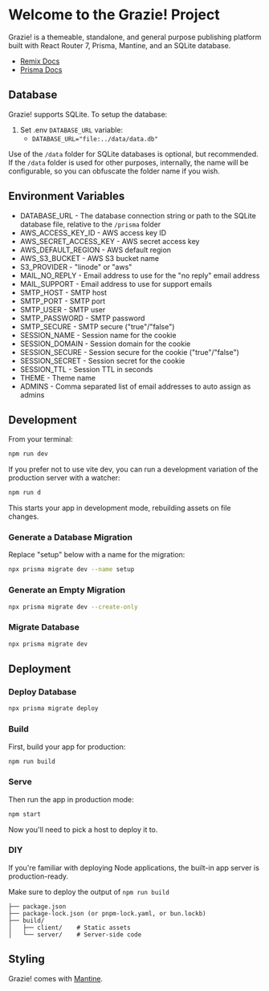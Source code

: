 # Welcome to the Grazie! Project

Grazie! is a themeable, standalone, and general purpose publishing platform built with React Router 7, Prisma, Mantine, and an SQLite database.

- [Remix Docs](https://remix.run/docs)
- [Prisma Docs](https://www.prisma.io/docs)

## Database

Grazie! supports SQLite. To setup the database:

1. Set .env `DATABASE_URL` variable:
   - `DATABASE_URL="file:../data/data.db"`

Use of the `/data` folder for SQLite databases is optional, but recommended. If the `/data` folder is used for other purposes, internally, the name will be configurable, so you can obfuscate the folder name if you wish.

## Environment Variables

- DATABASE_URL - The database connection string or path to the SQLite database file, relative to the `/prisma` folder
- AWS_ACCESS_KEY_ID - AWS access key ID
- AWS_SECRET_ACCESS_KEY - AWS secret access key
- AWS_DEFAULT_REGION - AWS default region
- AWS_S3_BUCKET - AWS S3 bucket name
- S3_PROVIDER - "linode" or "aws"
- MAIL_NO_REPLY - Email address to use for the "no reply" email address
- MAIL_SUPPORT - Email address to use for support emails
- SMTP_HOST - SMTP host
- SMTP_PORT - SMTP port
- SMTP_USER - SMTP user
- SMTP_PASSWORD - SMTP password
- SMTP_SECURE - SMTP secure ("true"/"false")
- SESSION_NAME - Session name for the cookie
- SESSION_DOMAIN - Session domain for the cookie
- SESSION_SECURE - Session secure for the cookie ("true"/"false")
- SESSION_SECRET - Session secret for the cookie
- SESSION_TTL - Session TTL in seconds
- THEME - Theme name
- ADMINS - Comma separated list of email addresses to auto assign as admins

## Development

From your terminal:

```sh
npm run dev
```

If you prefer not to use vite dev, you can run a development variation of the production server with a watcher:

```sh
npm run d
```

This starts your app in development mode, rebuilding assets on file changes.

### Generate a Database Migration

Replace "setup" below with a name for the migration:

```sh
npx prisma migrate dev --name setup
```

### Generate an Empty Migration

```sh
npx prisma migrate dev --create-only
```

### Migrate Database

```sh
npx prisma migrate dev
```

## Deployment

### Deploy Database

```sh
npx prisma migrate deploy
```

### Build

First, build your app for production:

```sh
npm run build
```

### Serve

Then run the app in production mode:

```sh
npm start
```

Now you'll need to pick a host to deploy it to.

### DIY

If you're familiar with deploying Node applications, the built-in app server is production-ready.

Make sure to deploy the output of `npm run build`

```
├── package.json
├── package-lock.json (or pnpm-lock.yaml, or bun.lockb)
├── build/
│   ├── client/    # Static assets
│   └── server/    # Server-side code
```

## Styling

Grazie! comes with [Mantine](https://mantine.dev/).
